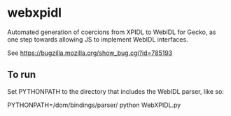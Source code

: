 webxpidl
========

Automated generation of coercions from XPIDL to WebIDL for Gecko, as one step
towards allowing JS to implement WebIDL interfaces.

See https://bugzilla.mozilla.org/show_bug.cgi?id=785193


To run
------

Set PYTHONPATH to the directory that includes the WebIDL parser, like so:

PYTHONPATH=<mozillasourcedirectory>/dom/bindings/parser/ python WebXPIDL.py <WebIDL file>